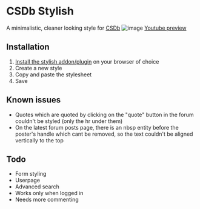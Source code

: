 # CSDb Stylish
A minimalistic, cleaner looking style for [CSDb](http://csdb.dk/)
![image](http://i.imgur.com/pAB4gM1.png)
[Youtube preview](https://www.youtube.com/watch?v=mLMcTCREKf8)

## Installation
1. [Install the stylish addon/plugin](https://userstyles.org/) on your browser of choice
2. Create a new style
3. Copy and paste the stylesheet
4. Save

## Known issues
- Quotes which are quoted by clicking on the "quote" button in the forum couldn't be styled (only the hr under them)
- On the latest forum posts page, there is an nbsp entity before the poster's handle which cant be removed, so the text couldn't be aligned vertically to the top

## Todo
- Form styling
- Userpage
- Advanced search
- Works only when logged in
- Needs more commenting